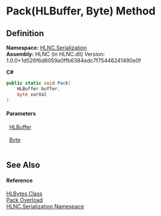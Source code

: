 # Pack(HLBuffer, Byte) Method




## Definition
**Namespace:** <a href="N_HLNC_Serialization">HLNC.Serialization</a>  
**Assembly:** HLNC (in HLNC.dll) Version: 1.0.0+1d526f6d6059a0ffb6384edc7f75446241490e0f

**C#**
``` C#
public static void Pack(
	HLBuffer buffer,
	byte varVal
)
```



#### Parameters
<dl><dt>  <a href="T_HLNC_Serialization_HLBuffer">HLBuffer</a></dt><dd> </dd><dt>  <a href="https://learn.microsoft.com/dotnet/api/system.byte" target="_blank" rel="noopener noreferrer">Byte</a></dt><dd> </dd></dl>

## See Also


#### Reference
<a href="T_HLNC_Serialization_HLBytes">HLBytes Class</a>  
<a href="Overload_HLNC_Serialization_HLBytes_Pack">Pack Overload</a>  
<a href="N_HLNC_Serialization">HLNC.Serialization Namespace</a>  
